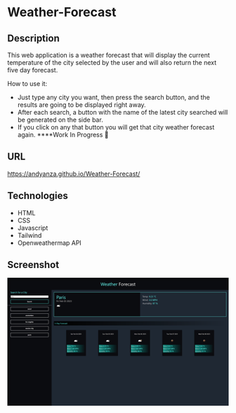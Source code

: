 # Weather-Forecast
## Description
This web application is a weather forecast that will display the current temperature of the city selected by the user and will also return the next five day forecast.

How to use it:
- Just type any city you want, then press the search button, and the results are going to be displayed right away.
- After each search, a button with the name of the latest city searched will be generated on the side bar.
- If you click on any that button you will get that city weather forecast again. ****Work In Progress 🚧
## URL
https://andyanza.github.io/Weather-Forecast/
## Technologies
- HTML
- CSS
- Javascript
- Tailwind
- Openweathermap API
## Screenshot
![alt text](https://github.com/AndyAnza/Weather-Forecast/blob/ead2c817d61631f82cc910ec5b8820abade4be62/assets/images/andyanza.github.io_Weather-Forecast_%20(3).png)

